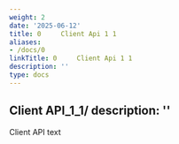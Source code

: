 ```yaml
---
weight: 2
date: '2025-06-12'
title: 0     Client Api 1 1
aliases:
- /docs/0
linkTitle: 0     Client Api 1 1
description: ''
type: docs
---
```


Client API_1_1/
description: ''
---

Client API text
